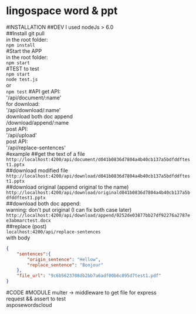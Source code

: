 ﻿# lingospace word & ppt
#INSTALLATION
##DEV
I used nodeJs > 6.0    
##Install
git pull   
in the root folder:  
`npm install`  
#Start the APP  
in the root folder:  
`npm start`  
#TEST
to test   
`npm start`   
`node test.js`   
or   
`npm test`
#API
get API:   
'/api/document/:name'   
for download:   
'/api/download/:name'  
download both doc append    
/download/append/:name     
post API:   
'/api/upload'   
post API:   
'/api/replace-sentences'   
#example
##get the text of a file   
`http://localhost:4200/api/document/d041b0836d7804a4b40cb137a5bdfddftest1.pptx`   
##download modified file   
`http://localhost:4200/api/download/d041b0836d7804a4b40cb137a5bdfddftest1.pptx`   
##download original (append original to the name)   
`http://localhost:4200/api/download/originald041b0836d7804a4b40cb137a5bdfddftest1.pptx`  
##download both doc append:  
warning: don't put original (I can fix both case later)     
`http://localhost:4200/api/download/append/0252de03877bb27df92276a2787ee3abmarctest.docx`   
##replace (post)   
`localhost:4200/api/replace-sentences`   
with body   
```json
{
	"sentences":{
		"origin_sentence": "Hellow",
		"replace_sentence": "Bonjour"
	},
	"file_url": "9c6b5623708db2bb7a6adf00b6c095d7test1.pdf"
}
```
#CODE
#MODULE
multer -> middleware to get file for express   
request && assert  to test    
asposewordscloud
